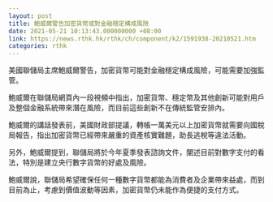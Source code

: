 ```yaml
---
layout: post
title: 鮑威爾警告加密貨幣或對金融穩定構成風險
date: 2021-05-21 10:13:43.000000000 +08:00
link: https://news.rthk.hk/rthk/ch/component/k2/1591938-20210521.htm
categories: rthk
---
```


美國聯儲局主席鮑威爾警告，加密貨幣可能對金融穩定構成風險，可能需要加強監管。

鮑威爾在聯儲局網頁內一段視頻中指出，加密貨幣、穩定幣及其他創新可能對用戶及整個金融系統帶來潛在風險，而目前這些創新不在傳統監管安排內。

鮑威爾的講話發表前，美國財政部提議，轉帳一萬美元以上加密貨幣就需要向國稅局報告，指出加密貨幣已經帶來嚴重的資產核實難題，助長逃稅等違法活動。

另外，鮑威爾提到，聯儲局將於今年夏季發表諮詢文件，闡述目前對數字支付的看法，特別是建立央行數字貨幣的好處及風險。

鮑威爾說，聯儲局希望確保任何一種數字貨幣都能為消費者及企業帶來益處，而到目前為止，考慮到價值波動等因素，加密貨幣仍未能作為便捷的支付方式。
